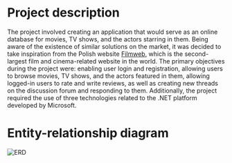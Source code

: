 # Project description  
The project involved creating an application that would serve as an online database for movies, TV shows, and the actors starring in them. Being aware of the existence of similar solutions on the market, it was decided to take inspiration from the Polish website [Filmweb](https://www.filmweb.pl/), which is the second-largest film and cinema-related website in the world. The primary objectives during the project were: enabling user login and registration, allowing users to browse movies, TV shows, and the actors featured in them, allowing logged-in users to rate and write reviews, as well as creating new threads on the discussion forum and responding to them. Additionally, the project required the use of three technologies related to the .NET platform developed by Microsoft.  

# Entity-relationship diagram  
![ERD](https://github.com/user-attachments/assets/c54c751f-f7f5-4a92-b46b-422aea4db957)

